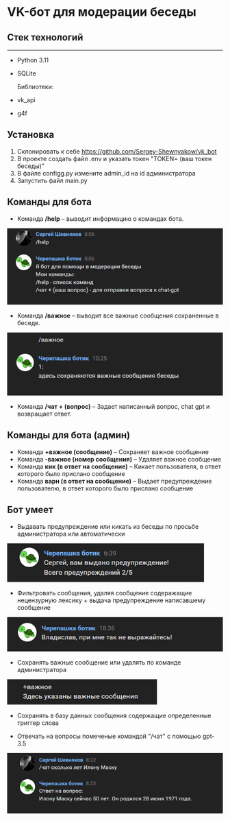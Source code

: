 # VK-бот для модерации беседы

## Стек технологий
----------
* Python 3.11
* SQLite

  Библиотеки:
* vk_api
* g4f

## Установка

1. Склонировать к себе https://github.com/Sergey-Shewnyakow/vk_bot
2. В проекте создать файл .env и указать токен "TOKEN= (ваш токен беседы)"
3. В файле configg.py измените admin_id на id администратора
4. Запустить файл main.py

## Команды для бота
* Команда **/help** – выводит информацию о командах бота.

![Alt](./img/1.png)

* Команда **/важное** – выводит все важные сообщения сохраненные в беседе.

![Alt](./img/5.png)

* Команда **/чат + (вопрос)** – Задает написанный вопрос, chat gpt и возвращает ответ.

## Команды для бота (админ)

* Команда **+важное (сообщение)** – Сохраняет важное сообщение
* Команда **-важное (номер сообщения)** – Удаляет важное сообщение
* Команда **кик (в ответ на сообщение)** – Кикает пользователя, в ответ которого было прислано сообщение 
* Команда **варн (в ответ на сообщение)** – Выдает предупреждение пользователю, в ответ которого было прислано сообщение


## Бот умеет

* Выдавать предупреждение или кикать из беседы по просьбе администратора или автоматически

![Alt](./img/3.png)

* Фильтровать сообщения, удаляя сообщение содеражащие нецензурную лексику + выдача предупреждение написавшему сообщение

![Alt](./img/4.png)

* Сохранять важные сообщение или удалять по команде администратора

![Alt](./img/6.png)
  
* Сохранять в базу данных сообщения содержащие определенные триггер слова
  
* Отвечать на вопросы помеченые командой "/чат" с помощью gpt-3.5

![Alt](./img/2.png)
